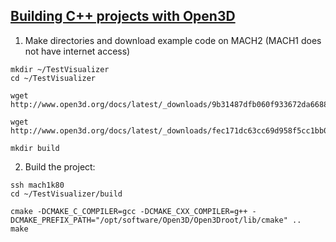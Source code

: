 ## [Building C++ projects with Open3D](http://www.open3d.org/docs/latest/tutorial/C++/cplusplus_interface.html) 


1. Make directories and download example code on MACH2 (MACH1 does not have internet access)
~~~
mkdir ~/TestVisualizer
cd ~/TestVisualizer

wget http://www.open3d.org/docs/latest/_downloads/9b31487dfb060f933672da66888ff9e0/TestVisualizer.cpp

wget http://www.open3d.org/docs/latest/_downloads/fec171dc63cc69d958f5cc1bb06b6c9c/CMakeLists.txt

mkdir build
~~~

2. Build the project:
~~~
ssh mach1k80
cd ~/TestVisualizer/build

cmake -DCMAKE_C_COMPILER=gcc -DCMAKE_CXX_COMPILER=g++ -DCMAKE_PREFIX_PATH="/opt/software/Open3D/Open3Droot/lib/cmake" ..
make
~~~